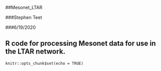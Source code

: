 ##Mesonet_LTAR

###Stephen Teet

###6/19/2020


## R code for processing Mesonet data for use in the LTAR network.


```{r setup, include=FALSE}
knitr::opts_chunk$set(echo = TRUE)
```



